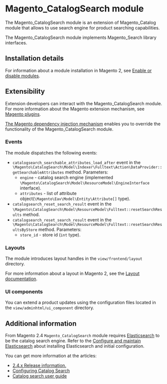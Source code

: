 # Magento_CatalogSearch module


The Magento_CatalogSearch module is an extension of Magento_Catalog module that allows to use search engine for product searching capabilities.

The Magento_CatalogSearch module implements Magento_Search library interfaces.

## Installation details

For information about a module installation in Magento 2, see [Enable or disable modules](https://devdocs.magento.com/guides/v2.4/install-gde/install/cli/install-cli-subcommands-enable.html).

## Extensibility

Extension developers can interact with the Magento_CatalogSearch module. For more information about the Magento extension mechanism, see [Magento plugins](https://devdocs.magento.com/guides/v2.4/extension-dev-guide/plugins.html).

[The Magento dependency injection mechanism](https://devdocs.magento.com/guides/v2.4/extension-dev-guide/depend-inj.html) enables you to override the functionality of the Magento_CatalogSearch module.

### Events

The module dispatches the following events:

- `catalogsearch_searchable_attributes_load_after` event in the `\Magento\CatalogSearch\Model\Indexer\Fulltext\Action\DataProvider::getSearchableAttributes` method. Parameters:
    - `engine` - catalog search engine  (implemented `\Magento\CatalogSearch\Model\ResourceModel\EngineInterface` interface).
    - `attributes` - list of attribute object(`\Magento\Eav\Model\Entity\Attribute[]` type).
- `catalogsearch_reset_search_result` event in the `\Magento\CatalogSearch\Model\ResourceModel\Fulltext::resetSearchResults` method.
- `catalogsearch_reset_search_result` event in the `\Magento\CatalogSearch\Model\ResourceModel\Fulltext::resetSearchResultsByStore` method. Parameters:
    - `store_id` - store id (`int` type).

### Layouts

The module introduces layout handles in the `view/frontend/layout` directory.

For more information about a layout in Magento 2, see the [Layout documentation](https://devdocs.magento.com/guides/v2.4/frontend-dev-guide/layouts/layout-overview.html).

### UI components

You can extend a product updates using the configuration files located in the `view/adminhtml/ui_component` directory.

## Additional information

From Magento 2.4 `Magento_CatalogSearch` module requires [Elasticsearch](https://www.elastic.co/) to be the catalog search engine. Refer to the [Configure and maintain Elasticsearch](https://devdocs.magento.com/guides/v2.4/config-guide/elasticsearch/es-overview.html) about installing Elasticsearch and initial configuration.

You can get more information at the articles:
- [2.4.x Release information.](https://devdocs.magento.com/guides/v2.4/release-notes/bk-release-notes.html)
- [Configuring Catalog Search](https://docs.magento.com/user-guide/catalog/search-configuration.html)
- [Catalog search user guide](https://docs.magento.com/user-guide/catalog/search.html)
